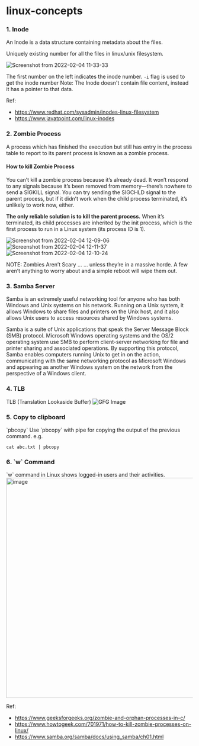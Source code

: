 # linux-concepts

<h3>1. Inode </h3>
An Inode is a data structure containing metadata about the files.

Uniquely existing number for all the files in linux/unix filesystem.

![Screenshot from 2022-02-04 11-33-33](https://user-images.githubusercontent.com/39610703/152480487-a6b2099c-81e0-488e-a8be-41402cc3f2ad.png)

The first number on the left indicates the inode number. `-i` flag is used to get the inode number
Note: The Inode doesn't contain file content, instead it has a pointer to that data. 

Ref: 
  * https://www.redhat.com/sysadmin/inodes-linux-filesystem
  * https://www.javatpoint.com/linux-inodes


<h3>2. Zombie Process </h3> 

A process which has finished the execution but still has entry in the process table to report to its parent process is known as a zombie process.

<h4> How to kill Zombie Process </h4>

You can’t kill a zombie process because it’s already dead. It won’t respond to any signals because it’s been removed from memory—there’s nowhere to send a SIGKILL signal. You can try sending the SIGCHLD signal to the parent process, but if it didn’t work when the child process terminated, it’s unlikely to work now, either.


<b>The only reliable solution is to kill the parent process.</b> When it’s terminated, its child processes are inherited by the init process, which is the first process to run in a Linux system (its process ID is 1).

![Screenshot from 2022-02-04 12-09-06](https://user-images.githubusercontent.com/39610703/152484197-513559d5-fd6a-414d-b54d-a7e1c6e7831c.png)
![Screenshot from 2022-02-04 12-11-37](https://user-images.githubusercontent.com/39610703/152484203-83a65506-8240-4c3b-9354-277c3f5222ac.png)
![Screenshot from 2022-02-04 12-10-24](https://user-images.githubusercontent.com/39610703/152484270-1770daa1-10ab-4d93-b201-f4ef97161298.png)

NOTE: Zombies Aren’t Scary …
… unless they’re in a massive horde. A few aren’t anything to worry about and a simple reboot will wipe them out.

<h3> 3. Samba Server </h3>

Samba is an extremely useful networking tool for anyone who has both Windows and Unix systems on his network. Running on a Unix system, it allows Windows to share files and printers on the Unix host, and it also allows Unix users to access resources shared by Windows systems.

Samba is a suite of Unix applications that speak the Server Message Block (SMB) protocol. Microsoft Windows operating systems and the OS/2 operating system use SMB to perform client-server networking for file and printer sharing and associated operations. By supporting this protocol, Samba enables computers running Unix to get in on the action, communicating with the same networking protocol as Microsoft Windows and appearing as another Windows system on the network from the perspective of a Windows client.

<h3> 4. TLB </h3> 

TLB (Translation Lookaside Buffer)
![GFG Image](https://media.geeksforgeeks.org/wp-content/uploads/20190225192626/tlb1.jpg)

<h3> 5. Copy to clipboard </h3>
`pbcopy`
Use `pbcopy` with pipe for copying the output of the previous command. e.g.

```cat abc.txt | pbcopy```
<h3> 6. `w` Command </h3>
`w` command in Linux shows logged-in users and their activities.
<img width="595" alt="image" src="https://github.com/hinupurthakur/linux-concepts/assets/39610703/33ff1bdd-cbac-4ae0-b607-5a62301d6b26">


Ref:
 * https://www.geeksforgeeks.org/zombie-and-orphan-processes-in-c/
 * https://www.howtogeek.com/701971/how-to-kill-zombie-processes-on-linux/
 * https://www.samba.org/samba/docs/using_samba/ch01.html

